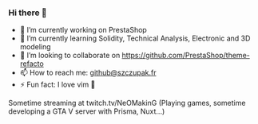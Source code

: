 ### Hi there 👋

- 🔭 I’m currently working on PrestaShop
- 🌱 I’m currently learning Solidity, Technical Analysis, Electronic and 3D modeling
- 👯 I’m looking to collaborate on https://github.com/PrestaShop/theme-refacto
- 📫 How to reach me: github@szczupak.fr
- ⚡ Fun fact: I love vim 💙

Sometime streaming at twitch.tv/NeOMakinG (Playing games, sometime developing a GTA V server with Prisma, Nuxt...)
